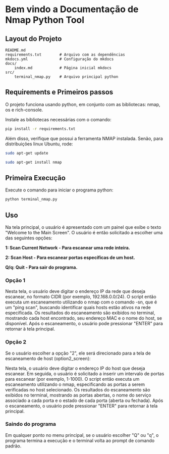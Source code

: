 # Bem vindo a Documentação de Nmap Python Tool

## Layout do Projeto

    README.md
    requirements.txt        # Arquivo com as dependências
    mkdocs.yml              # Configuração do mkdocs
    docs/
        index.md            # Página inicial mkdocs
    src/
        terminal_nmap.py    # Arquivo principal python

## Requirements e Primeiros passos

O projeto funciona usando python, em conjunto com as bibliotecas:
nmap, os e rich-console.

Instale as bibliotecas necessárias com o comando:
``` sh
pip install -r requirements.txt
```

Além disso, verifique que possui a ferramenta NMAP instalada. Senão, para distribuições linux Ubuntu, rode:

``` sh
sudo apt-get update

sudo apt-get install nmap
```

## Primeira Execução
Execute o comando para iniciar o programa python:

``` sh
python terminal_nmap.py
```

## Uso

Na tela principal, o usuário é apresentado com um painel que exibe o texto "Welcome to the Main Screen". O usuário é então solicitado a escolher uma das seguintes opções:

<b>
1: Scan Current Network - Para escanear uma rede inteira.

2: Scan Host - Para escanear portas específicas de um host.

Q/q: Quit - Para sair do programa.
</b>

### Opção 1
Nesta tela, o usuário deve digitar o endereço IP da rede que deseja escanear, no formato CIDR (por exemplo, 192.168.0.0/24).
O script então executa um escaneamento utilizando o nmap com o comando -sn, que é um "ping scan", buscando identificar quais hosts estão ativos na rede especificada.
Os resultados do escaneamento são exibidos no terminal, mostrando cada host encontrado, seu endereço MAC e o nome do host, se disponível.
Após o escaneamento, o usuário pode pressionar "ENTER" para retornar à tela principal.

### Opção 2
Se o usuário escolher a opção "2", ele será direcionado para a tela de escaneamento de host (option2_screen):

Nesta tela, o usuário deve digitar o endereço IP do host que deseja escanear.
Em seguida, o usuário é solicitado a inserir um intervalo de portas para escanear (por exemplo, 1-1000).
O script então executa um escaneamento utilizando o nmap, especificando as portas a serem verificadas no host selecionado.
Os resultados do escaneamento são exibidos no terminal, mostrando as portas abertas, o nome do serviço associado a cada porta e o estado de cada porta (aberta ou fechada).
Após o escaneamento, o usuário pode pressionar "ENTER" para retornar à tela principal.

### Saindo do programa
Em qualquer ponto no menu principal, se o usuário escolher "Q" ou "q", o programa termina a execução e o terminal volta ao prompt de comando padrão.
